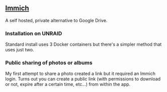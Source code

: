 ## [Immich](https://immich.app)

A self hosted, private alternative to Google Drive.

### Installation on UNRAID

Standard install uses 3 Docker containers but there's a simpler method that uses just two.

### Public sharing of photos or albums

My first attempt to share a photo created a link but it required an Immich login. Turns out you can create a public link (with permissions to download or not, expire after a certain time, etc...) from within the app. 
